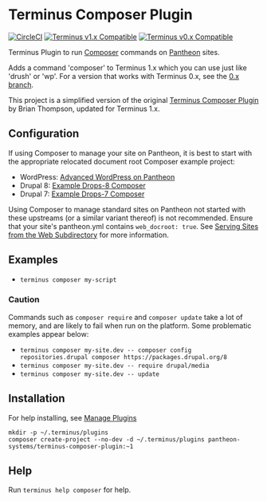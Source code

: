 # Terminus Composer Plugin

[![CircleCI](https://circleci.com/gh/pantheon-systems/terminus-composer-plugin.svg?style=shield)](https://circleci.com/gh/pantheon-systems/terminus-composer-plugin)
[![Terminus v1.x Compatible](https://img.shields.io/badge/terminus-v1.x-green.svg)](https://github.com/pantheon-systems/terminus-composer-plugin/tree/1.x)
[![Terminus v0.x Compatible](https://img.shields.io/badge/terminus-v0.x-green.svg)](https://github.com/pantheon-systems/terminus-composer-plugin/tree/0.x)

Terminus Plugin to run [Composer](https://getcomposer.org/) commands on [Pantheon](https://www.pantheon.io) sites.

Adds a command 'composer' to Terminus 1.x which you can use just like 'drush' or 'wp'. For a version that works with Terminus 0.x, see the [0.x branch](https://github.com/pantheon-systems/terminus-composer-plugin/tree/0.x).

This project is a simplified version of the original [Terminus Composer Plugin](https://github.com/rvtraveller/terminus-composer) by Brian Thompson, updated for Terminus 1.x.

## Configuration

If using Composer to manage your site on Pantheon, it is best to start with the appropriate relocated document root Composer example project:

- WordPress: [Advanced WordPress on Pantheon](https://github.com/ataylorme/Advanced-WordPress-on-Pantheon)
- Drupal 8: [Example Drops-8 Composer](https://github.com/pantheon-systems/example-drops-8-composer)
- Drupal 7: [Example Drops-7 Composer](https://github.com/pantheon-systems/example-drops-7-composer)

Using Composer to manage standard sites on Pantheon not started with these upstreams (or a similar variant thereof) is not recommended. Ensure that your site's pantheon.yml contains `web_docroot: true`. See [Serving Sites from the Web Subdirectory](https://pantheon.io/docs/nested-docroot/) for more information.

## Examples

* `terminus composer my-script`

### Caution

Commands such as `composer require` and `composer update` take a lot of memory, and are likely to fail when run on the platform. Some problematic examples appear below:

* `terminus composer my-site.dev -- composer config repositories.drupal composer https://packages.drupal.org/8`
* `terminus composer my-site.dev -- require drupal/media`
* `terminus composer my-site.dev -- update`

## Installation
For help installing, see [Manage Plugins](https://pantheon.io/docs/terminus/plugins/)
```
mkdir -p ~/.terminus/plugins
composer create-project --no-dev -d ~/.terminus/plugins pantheon-systems/terminus-composer-plugin:~1
```
## Help
Run `terminus help composer` for help.
